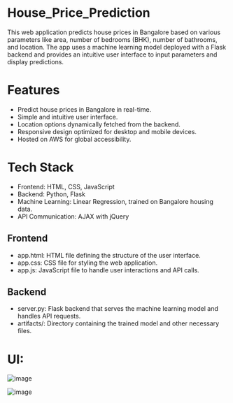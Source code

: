# House_Price_Prediction
This web application predicts house prices in Bangalore based on various parameters like area, number of bedrooms (BHK), number of bathrooms, and location. The app uses a machine learning model deployed with a Flask backend and provides an intuitive user interface to input parameters and display predictions.


# Features
- Predict house prices in Bangalore in real-time.
- Simple and intuitive user interface.
- Location options dynamically fetched from the backend.
- Responsive design optimized for desktop and mobile devices.
- Hosted on AWS for global accessibility.
# Tech Stack
- Frontend: HTML, CSS, JavaScript
- Backend: Python, Flask
- Machine Learning: Linear Regression, trained on Bangalore housing data.
- API Communication: AJAX with jQuery

## Frontend
- app.html: HTML file defining the structure of the user interface.
- app.css: CSS file for styling the web application.
- app.js: JavaScript file to handle user interactions and API calls.
## Backend
- server.py: Flask backend that serves the machine learning model and handles API requests.
- artifacts/: Directory containing the trained model and other necessary files.

# UI:
![image](https://github.com/user-attachments/assets/dc6d9d64-ac4e-4ae6-84eb-9fbb2ca93c00)

![image](https://github.com/user-attachments/assets/d4e2baf3-5da6-4ae4-ad2b-848c0239032e)


